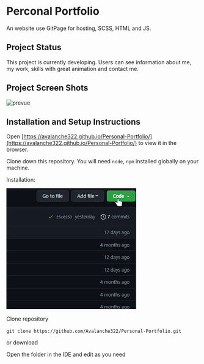 # Perconal Portfolio
An website use GitPage for hosting, SCSS, HTML and JS.
## Project Status
This project is currently developing. Users can see information about me, my work, skills with great animation and contact me.
## Project Screen Shots
![prevue](src\img\markdown\prevue.gif)

## Installation and Setup Instructions
Open [https://avalanche322.github.io/Personal-Portfolio/](https://avalanche322.github.io/Personal-Portfolio/) to view it in the browser.

Clone down this repository. You will need `node`, `npm` installed globally on your machine.

Installation:

![how download](src\img\markdown\how-download.gif)

Clone repository

`git clone https://github.com/Avalanche322/Personal-Portfolio.git`

or download

Open the folder in the IDE and edit as you need